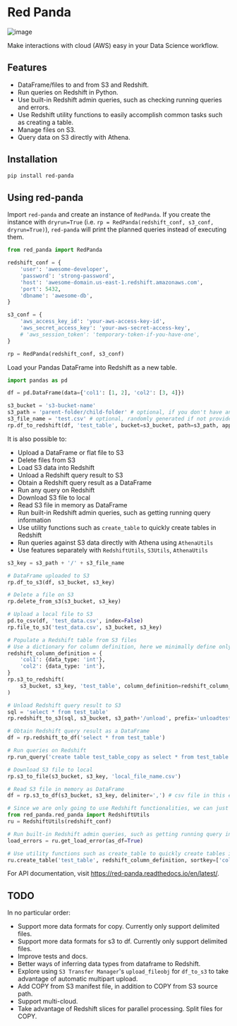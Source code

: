 # Red Panda

![image](https://raw.githubusercontent.com/jucyai/red-panda/master/artwork/logo.jpg)

Make interactions with cloud (AWS) easy in your Data Science workflow.

## Features

- DataFrame/files to and from S3 and Redshift.
- Run queries on Redshift in Python.
- Use built-in Redshift admin queries, such as checking running queries and errors.
- Use Redshift utility functions to easily accomplish common tasks such as creating a table.
- Manage files on S3.
- Query data on S3 directly with Athena.

## Installation

```sh
pip install red-panda
```

## Using red-panda

Import `red-panda` and create an instance of `RedPanda`. If you create the instance with `dryrun=True` (i.e. `rp = RedPanda(redshift_conf, s3_conf, dryrun=True)`), `red-panda` will print the planned queries instead of executing them.

```python
from red_panda import RedPanda

redshift_conf = {
    'user': 'awesome-developer',
    'password': 'strong-password',
    'host': 'awesome-domain.us-east-1.redshift.amazonaws.com',
    'port': 5432,
    'dbname': 'awesome-db',
}

s3_conf = {
    'aws_access_key_id': 'your-aws-access-key-id',
    'aws_secret_access_key': 'your-aws-secret-access-key',
    # 'aws_session_token': 'temporary-token-if-you-have-one',
}

rp = RedPanda(redshift_conf, s3_conf)
```

Load your Pandas DataFrame into Redshift as a new table.

```python
import pandas as pd

df = pd.DataFrame(data={'col1': [1, 2], 'col2': [3, 4]})

s3_bucket = 's3-bucket-name'
s3_path = 'parent-folder/child-folder' # optional, if you don't have any sub folders
s3_file_name = 'test.csv' # optional, randomly generated if not provided
rp.df_to_redshift(df, 'test_table', bucket=s3_bucket, path=s3_path, append=False)
```

It is also possible to:

- Upload a DataFrame or flat file to S3
- Delete files from S3
- Load S3 data into Redshift
- Unload a Redshift query result to S3
- Obtain a Redshift query result as a DataFrame
- Run any query on Redshift
- Download S3 file to local
- Read S3 file in memory as DataFrame
- Run built-in Redshift admin queries, such as getting running query information
- Use utility functions such as `create_table` to quickly create tables in Redshift
- Run queries against S3 data directly with Athena using `AthenaUtils`
- Use features separately with `RedshiftUtils`, `S3Utils`, `AthenaUtils`

```python
s3_key = s3_path + '/' + s3_file_name

# DataFrame uploaded to S3
rp.df_to_s3(df, s3_bucket, s3_key)

# Delete a file on S3
rp.delete_from_s3(s3_bucket, s3_key)

# Upload a local file to S3
pd.to_csv(df, 'test_data.csv', index=False)
rp.file_to_s3('test_data.csv', s3_bucket, s3_key)

# Populate a Redshift table from S3 files
# Use a dictionary for column definition, here we minimally define only data_type
redshift_column_definition = {
    'col1': {data_type: 'int'},
    'col2': {data_type: 'int'},
}
rp.s3_to_redshift(
    s3_bucket, s3_key, 'test_table', column_definition=redshift_column_definition
)

# Unload Redshift query result to S3
sql = 'select * from test_table'
rp.redshift_to_s3(sql, s3_bucket, s3_path+'/unload', prefix='unloadtest_')

# Obtain Redshift query result as a DataFrame
df = rp.redshift_to_df('select * from test_table')

# Run queries on Redshift
rp.run_query('create table test_table_copy as select * from test_table')

# Download S3 file to local
rp.s3_to_file(s3_bucket, s3_key, 'local_file_name.csv')

# Read S3 file in memory as DataFrame
df = rp.s3_to_df(s3_bucket, s3_key, delimiter=',') # csv file in this example

# Since we are only going to use Redshift functionalities, we can just use RedshiftUtils
from red_panda.red_panda import RedshiftUtils
ru = RedshiftUtils(redshift_conf)

# Run built-in Redshift admin queries, such as getting running query information
load_errors = ru.get_load_error(as_df=True)

# Use utility functions such as create_table to quickly create tables in Redshift
ru.create_table('test_table', redshift_column_definition, sortkey=['col2'], drop_first=True)
```

For API documentation, visit <https://red-panda.readthedocs.io/en/latest/>.

## TODO

In no particular order:

- Support more data formats for copy. Currently only support delimited files.
- Support more data formats for s3 to df. Currently only support delimited files.
- Improve tests and docs.
- Better ways of inferring data types from dataframe to Redshift.
- Explore using `S3 Transfer Manager`'s `upload_fileobj` for `df_to_s3` to take advantage of automatic multipart upload.
- Add COPY from S3 manifest file, in addition to COPY from S3 source path.
- Support multi-cloud.
- Take advantage of Redshift slices for parallel processing. Split files for COPY.

